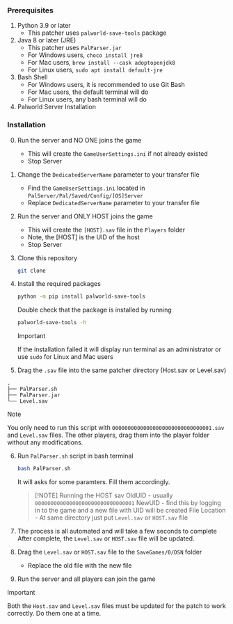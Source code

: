 ### Prerequisites
1. Python 3.9 or later
    - This patcher uses `palworld-save-tools` package
2. Java 8 or later (JRE)
    - This patcher uses `PalParser.jar`
    - For Windows users, `choco install jre8`
    - For Mac users, `brew install --cask adoptopenjdk8`
    - For Linux users, `sudo apt install default-jre`
3. Bash Shell
    - For Windows users, it is recommended to use Git Bash
    - For Mac users, the default terminal will do
    - For Linux users, any bash terminal will do
4. Palworld Server Installation

### Installation
0. Run the server and NO ONE joins the game
    - This will create the `GameUserSettings.ini` if not already existed
    - Stop Server
1. Change the `DedicatedServerName` parameter to your transfer file
    - Find the `GameUserSettings.ini` located in `PalServer/Pal/Saved/Config/[OS]Server`
    - Replace `DedicatedServerName` parameter to your transfer file
2. Run the server and ONLY HOST joins the game
    - This will create the `[HOST].sav` file in the `Players` folder
    - Note, the \[HOST\] is the UID of the host
    - Stop Server

3. Clone this repository
    ```bash
    git clone
    ```

4. Install the required packages
    ```bash
    python -m pip install palworld-save-tools
    ```
    Double check that the package is installed by running
    ```bash
    palworld-save-tools -h
    ```
    > [!IMPORTANT]
    > If the installation failed it will display run terminal as an administrator or use `sudo` for Linux and Mac users

5. Drag the `.sav` file into the same patcher directory (Host.sav or Level.sav)
```
.
├── PalParser.sh
├── PalParser.jar
└── Level.sav
```
> [!NOTE]
> You only need to run this script with `00000000000000000000000000000001.sav` and `Level.sav` files. The other players, drag them into the player folder without any modifications.


6. Run `PalParser.sh` script in bash terminal
    ```bash
    bash PalParser.sh
    ```
    It will asks for some paramters. Fill them accordingly.
    > [!NOTE] Running the HOST sav
    > OldUID - usually `00000000000000000000000000000001`
    > NewUID - find this by logging in to the game and a new file with UID will be created
    > File Location - At same directory just put `Level.sav` or `HOST.sav` file

7. The process is all automated and will take a few seconds to complete
    After complete, the `Level.sav` or `HOST.sav` file will be updated.

8. Drag the `Level.sav` or `HOST.sav` file to the `SaveGames/0/DSN` folder
    - Replace the old file with the new file

9. Run the server and all players can join the game

> [!IMPORTANT]
> Both the `Host.sav` and `Level.sav` files must be updated for the patch to work correctly. Do them one at a time.
